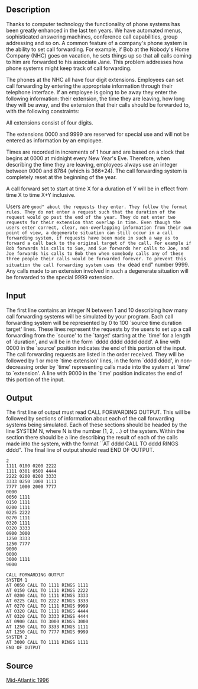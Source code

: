 <h2>Description</h2><p>Thanks to computer technology the functionality of phone systems has been greatly enhanced in the last ten years. We have automated menus, sophisticated answering machines, conference call capabilities, group addressing and so on. A common feature of a company's phone system is the ability to set call forwarding. For example, if Bob at the Nobody's Home Company (NHC) goes on vacation, he sets things up so that all calls coming to him are forwarded to his associate Jane. This problem addresses how phone systems might keep track of call forwarding. 
</p>The phones at the NHC all have four digit extensions. Employees can set call forwarding by entering the appropriate information through their telephone interface. If an employee is going to be away they enter the following information: their extension, the time they are leaving, how long they will be away, and the extension that their calls should be forwarded to, with the following constraints: 

All extensions consist of four digits.

The extensions 0000 and 9999 are reserved for special use and will not be entered as information by an employee.

Times are recorded in increments of 1 hour and are based on a clock that begins at 0000 at midnight every New Year's Eve. Therefore, when describing the time they are leaving, employees always use an integer between 0000 and 8784 (which is 366*24). The call forwarding system is completely reset at the beginning of the year.

A call forward set to start at time X for a duration of Y will be in effect from time X to time X+Y inclusive. 

Users are ``good" about the requests they enter. They follow the format rules. They do not enter a request such that the duration of the request would go past the end of the year. They do not enter two requests for their extension that overlap in time. Even though the users enter correct, clear, non-overlapping information from their own point of view, a degenerate situation can still occur in a call forwarding system, if requests have been made in such a way as to forward a call back to the original target of the call. For example if Bob forwards his calls to Sue, and Sue forwards her calls to Joe, and Joe forwards his calls to Bob then when somebody calls any of these three people their calls would be forwarded forever. To prevent this situation the call forwarding system uses the ``dead end" number 9999. Any calls made to an extension involved in such a degenerate situation will be forwarded to the special 9999 extension. 

<h2>Input</h2><p>The first line contains an integer N between 1 and 10 describing how many call forwarding systems will be simulated by your program. Each call forwarding system will be represented by 0 to 100 `source time duration target' lines. These lines represent the requests by the users to set up a call forwarding from the `source' to the `target' starting at the `time' for a length of `duration', and will be in the form `dddd dddd dddd dddd'. A line with 0000 in the `source' position indicates the end of this portion of the input. The call forwarding requests are listed in the order received. They will be followed by 1 or more `time extension' lines, in the form `dddd dddd', in non-decreasing order by `time' representing calls made into the system at `time' to `extension'. A line with 9000 in the `time' position indicates the end of this portion of the input. </p><h2>Output</h2><p>The first line of output must read CALL FORWARDING OUTPUT. This will be followed by sections of information about each of the call forwarding systems being simulated. Each of these sections should be headed by the line SYSTEM N, where N is the number (1, 2, ...) of the system. Within the section there should be a line describing the result of each of the calls made into the system, with the format ``AT dddd CALL TO dddd RINGS dddd". The final line of output should read END OF OUTPUT. </p><pre><code class="language-input1">2
1111 0100 0200 2222
1111 0301 0500 4444
2222 0200 0200 3333
3333 0250 1000 1111
7777 1000 2000 7777
0000
0050 1111
0150 1111
0200 1111
0225 2222
0270 1111
0320 1111
0320 3333
0900 3000
1250 3333
1250 7777
9000
0000
3000 1111
9000</code></pre><pre><code class="language-output1">CALL FORWARDING OUTPUT
SYSTEM 1
AT 0050 CALL TO 1111 RINGS 1111
AT 0150 CALL TO 1111 RINGS 2222
AT 0200 CALL TO 1111 RINGS 3333
AT 0225 CALL TO 2222 RINGS 3333
AT 0270 CALL TO 1111 RINGS 9999
AT 0320 CALL TO 1111 RINGS 4444
AT 0320 CALL TO 3333 RINGS 4444
AT 0900 CALL TO 3000 RINGS 3000
AT 1250 CALL TO 3333 RINGS 1111
AT 1250 CALL TO 7777 RINGS 9999
SYSTEM 2
AT 3000 CALL TO 1111 RINGS 1111
END OF OUTPUT</code></pre><h2>Source</h2><a href="searchproblem?field=source&amp;key=Mid-Atlantic+1996">Mid-Atlantic 1996</a>